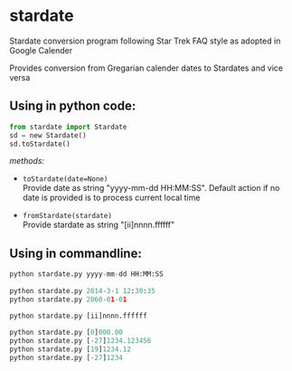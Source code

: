 stardate
========

Stardate conversion program following Star Trek FAQ style as adopted in Google Calender

Provides conversion from Gregarian calender dates to Stardates and vice versa

Using in python code:
---------------------
```python
from stardate import Stardate  
sd = new Stardate()  
sd.toStardate()
```  
_methods:_
* `toStardate(date=None)`  
Provide date as string "yyyy-mm-dd HH:MM:SS". Default action if no date is provided is to process current local time

* `fromStardate(stardate)`   
Provide stardate as string "[ii]nnnn.ffffff"
  



Using in commandline:
---------------------
```python
python stardate.py yyyy-mm-dd HH:MM:SS  
  
python stardate.py 2014-3-1 12:30:35
python stardate.py 2060-01-01
```  

```python
python stardate.py [ii]nnnn.ffffff  
  
python stardate.py [0]000.00  
python stardate.py [-27]1234.123456  
python stardate.py [19]1234.12  
python stardate.py [-27]1234  
```  

